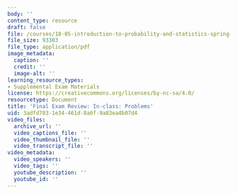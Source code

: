 ```yaml
---
body: ''
content_type: resource
draft: false
file: /courses/18-05-introduction-to-probability-and-statistics-spring-2022/mit18_05_s22_examf_rev_pset.pdf
file_size: 93303
file_type: application/pdf
image_metadata:
  caption: ''
  credit: ''
  image-alt: ''
learning_resource_types:
- Supplemental Exam Materials
license: https://creativecommons.org/licenses/by-nc-sa/4.0/
resourcetype: Document
title: 'Final Exam Review: In-class: Problems'
uid: 3adfd783-1e34-461d-8a6f-9a83ea4b07d4
video_files:
  archive_url: ''
  video_captions_file: ''
  video_thumbnail_file: ''
  video_transcript_file: ''
video_metadata:
  video_speakers: ''
  video_tags: ''
  youtube_description: ''
  youtube_id: ''
---
```

